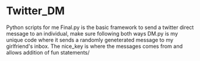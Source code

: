 # Twitter_DM
Python scripts for me
Final.py is the basic framework to send a twitter direct message to an individual, make sure following both ways
DM.py is my unique code where it sends a randomly geneterated message to my girlfriend's inbox. The nice_key is where the 
messages comes from and allows addition of fun statements/
